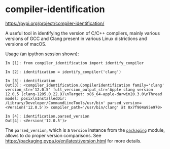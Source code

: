 # compiler-identification

https://pypi.org/project/compiler-identification/

A useful tool in identifying the version of C/C++ compilers, mainly various versions of GCC and
Clang present in various Linux districtions and versions of macOS.

Usage (an ipython session shown):

```
In [1]: from compiler_identification import identify_compiler

In [2]: identification = identify_compiler('clang')

In [3]: identification
Out[3]: <compiler_identification.CompilerIdentification family='clang' version_str='12.0.5' full_version_output_str='Apple clang version 12.0.5 (clang-1205.0.22.9)\nTarget: x86_64-apple-darwin20.3.0\nThread model: posix\nInstalledDir: /Library/Developer/CommandLineTools/usr/bin' parsed_version=<Version('12.0.5')> compiler_path='/usr/bin/clang' at 0x7f904a95e970>

In [4]: identification.parsed_version
Out[4]: <Version('12.0.5')>
```

The `parsed_version`, which is a `Version` instance from the [`packaging`](https://pypi.org/project/packaging/) module, allows to do proper version comparisons. See https://packaging.pypa.io/en/latest/version.html for more details.
